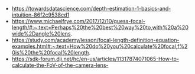 - https://towardsdatascience.com/depth-estimation-1-basics-and-intuition-86f2c9538cd1
- https://www.michaelfrye.com/2017/12/10/guess-focal-length/#:~:text=Perhaps%20the%20best%20way%20to,with%20a%20wide%2Dangle%20lens.
- https://study.com/academy/lesson/focal-length-definition-equation-examples.html#:~:text=How%20do%20you%20calculate%20focal,f%20is%20the%20focal%20length.
- https://sdk-forum.dji.net/hc/en-us/articles/11317874071065-How-to-calculate-the-FoV-of-the-camera-lens-